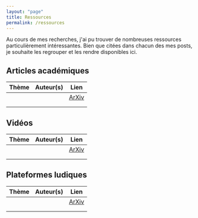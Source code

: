 ```yaml
---
layout: "page"
title: Ressources
permalink: /ressources
---
```


Au cours de mes recherches, j'ai pu trouver de nombreuses ressources particulièrement intéressantes. Bien que citées dans chacun des mes posts, je souhaite les regrouper et les rendre disponibles ici.

## Articles académiques

| Thème  | Auteur(s) | Lien |
|---|---|---|
|   |   | [ArXiv](https://github.com/guillaume-lesaine/blog-visualization_machine_learning)  |
|   |   |   |
|   |   |   |

## Vidéos

| Thème  | Auteur(s) | Lien |
|---|---|---|
|   |   | [ArXiv](https://github.com/guillaume-lesaine/blog-visualization_machine_learning)  |
|   |   |   |
|   |   |   |


## Plateformes ludiques

| Thème  | Auteur(s) | Lien |
|---|---|---|
|   |   | [ArXiv](https://github.com/guillaume-lesaine/blog-visualization_machine_learning)  |
|   |   |   |
|   |   |   |
